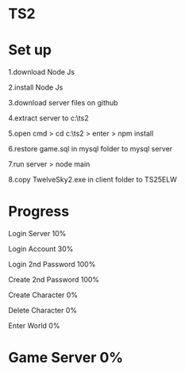 # TS2
#
# Set up
1.download Node Js

2.install Node Js

3.download server files on github

4.extract server to c:\ts2

5.open cmd > cd c:\ts2 > enter > npm install

6.restore game.sql in mysql folder to mysql server

7.run server > node main

8.copy TwelveSky2.exe in client folder to TS25ELW
#
# Progress
Login Server 10%

Login Account 30%

Login 2nd Password 100%

Create 2nd Password 100%

Create Character 0%

Delete Character 0%

Enter World 0%

#
# Game Server 0%
